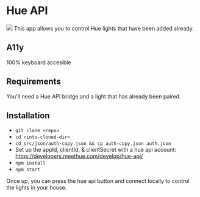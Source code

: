 # Hue API
<img src="https://i.gyazo.com/571220752ad35bbbede651a1557842d6.gif">
This app allows you to control Hue lights that have been added already.

## A11y
100% keyboard accesible

## Requirements
You'll need a Hue API bridge and a light that has already been paired.

## Installation
* `git clone <repo>`
* `cd <into-cloned-dir>`
* `cd src/json/auth-copy.json && cp auth-copy.json auth.json`
* Set up the appId, clientId, & clientSecret with a hue api account: https://developers.meethue.com/develop/hue-api/
* `npm install`
* `npm start`

Once up, you can press the hue api button and connect locally to control the lights in your house.